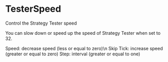 # TesterSpeed
Control the Strategy Tester speed

You can slow down or speed up the speed of Strategy Tester when set to 32.

  Speed: decrease speed (less or equal to zero)\n
  Skip Tick: increase speed (greater or equal to zero)
  Step: interval (greater or equal to one)
  
